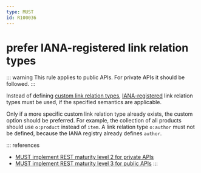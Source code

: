 ```yaml
---
type: MUST
id: R100036
---
```


# prefer IANA-registered link relation types

::: warning
This rule applies to public APIs. For private APIs it should be followed.
  :::

Instead of defining [custom link relation types](./guidelines/020_guidelines/040_hypermedia/3030_must-use-absolute-urls-for-custom-link-relation-types.md),
[IANA-registered](http://www.iana.org/assignments/link-relations/link-relations.xhtml) link relation types must be used, if the specified semantics are applicable.

Only if a more specific custom link relation type already exists, the custom option should be preferred.
For example, the collection of all products should use `o:product` instead of `item`.
A link relation type `o:author` must not be defined, because the IANA registry already defines `author`.

::: references

- [MUST implement REST maturity level 2 for private APIs](./guidelines/020_guidelines/040_hypermedia/1010_must-implement-rest-maturity-level-2-for-private-apis.md)
- [MUST implement REST maturity level 3 for public APIs](./guidelines/020_guidelines/040_hypermedia/1020_must-implement-rest-maturity-level-3-for-public-apis.md)
  :::
